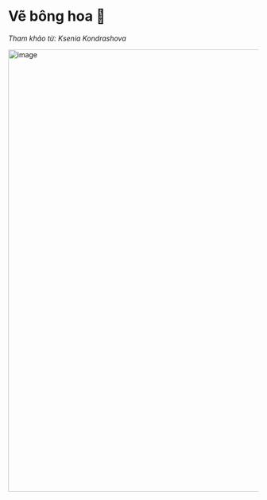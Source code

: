 # Vẽ bông hoa 🌸

*Tham khảo từ: Ksenia Kondrashova*

<img width="1919" height="889" alt="image" src="https://github.com/user-attachments/assets/c9c891b4-89e5-4c28-a2c6-5c0032743e67" />

